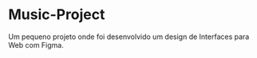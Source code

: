 # Music-Project
Um pequeno projeto onde foi desenvolvido um design de Interfaces para Web com Figma.
